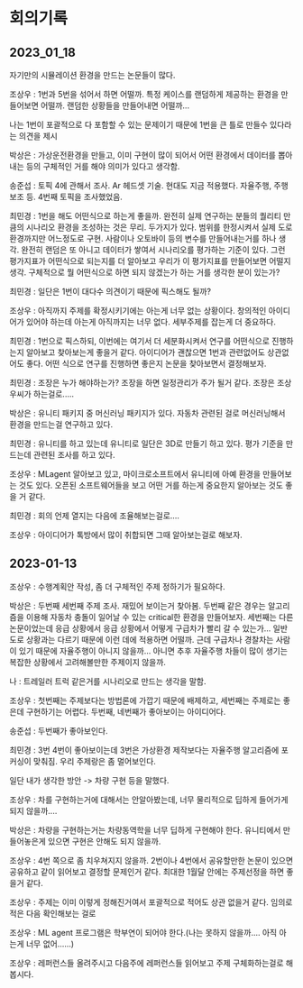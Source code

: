 # 회의기록

## 2023_01_18

자기만의 시뮬레이션 환경을 만드는 논문들이 많다. 

조상우 : 1번과 5번을 섞어서 하면 어떨까. 특정 케이스를 랜덤하게 제공하는 환경을 만들어보면 어떨까. 
랜덤한 상황들을 만들어내면 어떨까... 

나는 1번이 포괄적으로 다 포함할 수 있는 문제이기 때문에 1번을 큰 틀로 만들수 있다라는 의견을 제시

박상은 : 가상운전환경을 만들고, 이미 구현이 많이 되어서 어떤 환경에서 데이터를 뽑아내는 등의 구체적인 거를 해야 의미가 있다고 생각함. 

송준섭 : 토픽 4에 관해서 조사. Ar 헤드셋 기술. 현대도 지금 적용했다. 자율주행, 주행보조 등. 4번째 토픽을 조사했었음. 

최민경 : 1번을 해도 어떤식으로 하는게 좋을까. 완전히 실제 연구하는 분들의 퀄리티 만큼의 시나리오 환경을 조성하는 것은 무리. 두가지가 있다. 범위를 한정시켜서 실제 도로환경까지만 어느정도로 구현. 사람이나 오토바이 등의 변수를 만들어내는거를 하나 생각. 완전히 랜덤은 또 아니고 데이터가 쌓여서 시나리오를 평가하는 기준이 있다. 그런 평가지표가 어떤식으로 되는지를 더 알아보고 우리가 이 평가지표를 만들어보면 어떨지 생각. 구체적으로 뭘 어떤식으로 하면 되지 않겠는가 하는 거를 생각한 분이 있는가?

최민경 : 일단은 1번이 대다수 의견이기 때문에 픽스해도 될까?

조상우 : 아직까지 주제를 확정시키기에는 아는게 너무 없는 상황이다. 창의적인 아이디어가 있어야 하는데 아는게 아직까지는 너무 없다. 세부주제를 잡는게 더 중요하다. 

최민경 : 1번으로 픽스하되, 이번에는 여기서 더 세분화시켜서 연구를 어떤식으로 진행하는지 알아보고 찾아보는게 좋을거 같다. 아이디어가 괜찮으면 1번과 관련없어도 상관없어도 좋다. 어떤 식으로 연구를 진행하면 좋은지 논문을 찾아보면서 결정해보자. 

최민경 : 조장은 누가 해야하는가? 조장을 하면 일정관리가 주가 될거 같다. 조장은 조상우씨가 하는걸로.....

박상은 : 유니티 패키지 중 머신러닝 패키지가 있다. 자동차 관련된 걸로 머신러닝해서 환경을 만드는걸 연구하고 있다.

최민경 : 유니티를 하고 있는데 유니티로 일단은 3D로 만들기 하고 있다. 평가 기준을 만드는데 관련된 조사를 하고 있다. 

조상우 : MLagent 알아보고 있고, 마이크로소프트에서 유니티에 아예 환경을 만들어보는 것도 있다. 오픈된 소프트웨어들을 보고 어떤 거를 하는게 중요한지 알아보는 것도 좋을 거 같다. 

최민경 : 회의 언제 열지는 다음에 조율해보는걸로....

조상우 : 아이디어가 톡방에서 많이 취합되면 그때 알아보는걸로 해보자. 

## 2023-01-13

조상우 : 수행계획안 작성, 좀 더 구체적인 주제 정하기가 필요하다. 

박상은 : 두번째 세번째 주제 조사. 재밌어 보이는거 찾아봄. 두번째 같은 경우는 알고리즘을 이용해 자동차 충돌이 일어날 수 있는 critical한 환경을 만들어보자. 세번째는 다른 논문이었는데 응급 상황에서 응급 상황에서 어떻게 구급차가 빨리 갈 수 있는가... 일반 도로 상황과는 다르기 때문에 이런 데에 적용하면 어떨까. 근데 구급차나 경찰차는 사람이 있기 때문에 자율주행이 아니지 않을까... 아니면 추후 자율주행 차들이 많이 생기는 복잡한 상황에서 고려해볼만한 주제이지 않을까.

나 : 트레일러 트럭 같은거를 시나리오로 만드는 생각을 말함. 

조상우 : 첫번째는 주제보다는 방법론에 가깝기 때문에 배제하고, 세번째는 주제로는 좋은데 구현하기는 어렵다. 두번째, 네번째가 좋아보이는 아이디어다.

송준섭 : 두번째가 좋아보인다.

최민경 : 3번 4번이 좋아보이는데 3번은 가상환경 제작보다는 자율주행 알고리즘에 포커싱이 맞춰짐. 우리 주제랑은 좀 멀어보인다.

일단 내가 생각한 방안 -> 차량 구현 등을 말했다.

조상우 : 차를 구현하는거에 대해서는 안알아봤는데, 너무 물리적으로 딥하게 들어가게 되지 않을까....

박상은 : 차량을 구현하는거는 차량동역학을 너무 딥하게 구현해야 한다. 유니티에서 만들어놓은게 있으면 구현은 안해도 되지 않을까.

조상우 : 4번 쪽으로 좀 치우쳐지지 않을까. 2번이나 4번에서 공유할만한 논문이 있으면 공유하고 같이 읽어보고 결정할 문제인거 같다. 최대한 1월달 안에는 주제선정을 하면 좋을거 같다. 

조상우 : 주제는 이미 이렇게 정해진거여서 포괄적으로 적어도 상관 없을거 같다. 임의로 적은 다음 확인해보는 걸로

조상우 : ML agent 프로그램은 학부연이 되어야 한다.(나는 못하지 않을까.... 아직 아는게 너무 없어......)

조상우 : 레퍼런스들 올려주시고 다음주에 레퍼런스들 읽어보고 주제 구체화하는걸로 해봅시다.